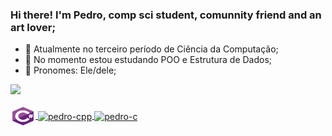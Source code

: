 
### Hi there! I'm Pedro, comp sci student, comunnity friend and an art lover;

- 🔭 Atualmente no terceiro período de Ciência da Computação;
- 🌱 No momento estou estudando POO e Estrutura de Dados;
- 🦉 Pronomes: Ele/dele;

<div align="left">
  <a href="https://github.com/pluluc">
  <img height="180em" src="https://github-readme-stats.vercel.app/api?username=pluluc&show_icons=true&theme=tokyonight&include_all_commits=true&count_private=true"/>
</div>

  
<div style="display: inline_block"><br>
  <img align="center" alt="Rafa-Csharp" height="30" width="40" src="https://raw.githubusercontent.com/devicons/devicon/master/icons/csharp/csharp-original.svg">
  <img align="center" alt="pedro-cpp" height="30" width="40" src="https://cdn.jsdelivr.net/gh/devicons/devicon/icons/cplusplus/cplusplus-original.svg">
  <img align="center" alt="pedro-c" height="30" width="40" src="https://cdn.jsdelivr.net/gh/devicons/devicon/icons/c/c-original.svg">
</div>
  

